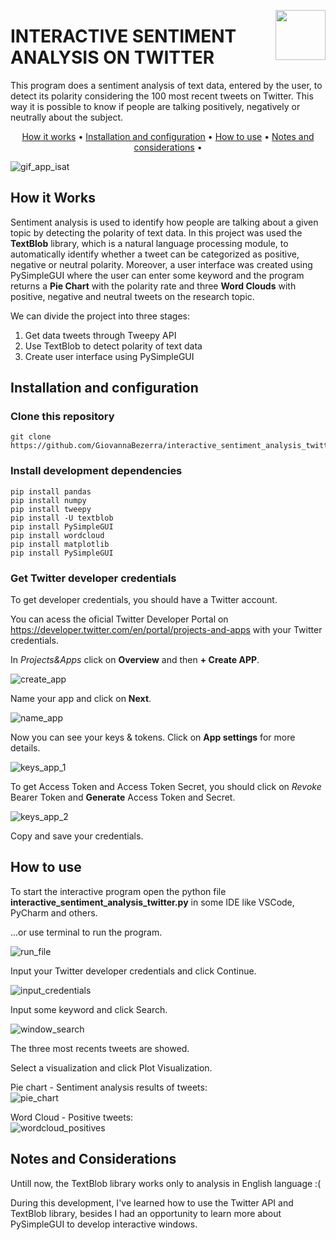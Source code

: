 <img src="https://user-images.githubusercontent.com/44107852/215857260-d6660a43-e731-484c-8645-0512c97776c9.png" align="right"
      width="80" height="80">
      
# INTERACTIVE SENTIMENT ANALYSIS ON TWITTER

This program does a sentiment analysis of text data, entered by the user, to detect its polarity considering the 100 most recent tweets on Twitter. This way it is possible to know if people are talking positively, negatively or neutrally about the subject.

<p align="center">
  <a href="#how-it-works">How it works</a> •
  <a href="#installation-and-configuration">Installation and configuration</a> •
  <a href="#how-to-use">How to use</a> •
  <a href="#notes-and-considerations">Notes and considerations</a> •
</p>

![gif_app_isat](https://user-images.githubusercontent.com/44107852/216171424-85d21322-4c28-452b-87f1-e3070122447e.gif)

## How it Works  

Sentiment analysis is used to identify how people are talking about a given topic by detecting the polarity of text data. In this project was used the **TextBlob** library, which is a natural language processing module, to automatically identify whether a tweet can be categorized as positive, negative or neutral polarity.
Moreover, a user interface was created using PySimpleGUI where the user can enter some keyword and the program returns a **Pie Chart** with the polarity rate and three **Word Clouds** with positive, negative and neutral tweets on the research topic.

We can divide the project into three stages:

1. Get data tweets through Tweepy API
2. Use TextBlob to detect polarity of text data
3. Create user interface using PySimpleGUI


## Installation and configuration 

### Clone this repository
```
git clone https://github.com/GiovannaBezerra/interactive_sentiment_analysis_twitter.git
```  
  
### Install development dependencies
```
pip install pandas  
pip install numpy  
pip install tweepy  
pip install -U textblob  
pip install PySimpleGUI  
pip install wordcloud  
pip install matplotlib
pip install PySimpleGUI
```  

### Get Twitter developer credentials

To get developer credentials, you should have a Twitter account.  
  
You can acess the oficial Twitter Developer Portal on https://developer.twitter.com/en/portal/projects-and-apps with your Twitter credentials.  

In *Projects&Apps* click on **Overview** and then **+ Create APP**.  

![create_app](https://user-images.githubusercontent.com/44107852/215882178-50244841-be70-447f-960d-da92b7390cc0.jpg)

Name your app and click on **Next**.  

![name_app](https://user-images.githubusercontent.com/44107852/215882487-d5f5623a-3cec-47ec-8a5f-9ab856c810e9.jpg)

Now you can see your keys & tokens. Click on **App settings** for more details.  

![keys_app_1](https://user-images.githubusercontent.com/44107852/215882674-bdf84722-61b8-4180-a5d4-670620e3714e.jpg)

To get Access Token and Access Token Secret, you should click on *Revoke* Bearer Token and **Generate** Access Token and Secret.  

![keys_app_2](https://user-images.githubusercontent.com/44107852/215882920-b9592e03-1cc5-473d-a5ff-dcfd9a249a3f.jpg)

Copy and save your credentials.  


## How to use

To start the interactive program open the python file **interactive_sentiment_analysis_twitter.py** in some IDE like VSCode, PyCharm and others.  

...or use terminal to run the program.  

![run_file](https://user-images.githubusercontent.com/44107852/215883432-40ab2c4c-7129-46c8-bf39-5f3dbe1da261.jpg)

Input your Twitter developer credentials and click Continue.  

![input_credentials](https://user-images.githubusercontent.com/44107852/215883476-e17b19fc-e35e-421e-adeb-7c3cc1132787.jpg)

Input some keyword and click Search.  

![window_search](https://user-images.githubusercontent.com/44107852/215883553-2d29cbaa-dbaa-473f-b2d5-76731cf0741f.jpg)

The three most recents tweets are showed.  

Select a visualization and click Plot Visualization.  

Pie chart - Sentiment analysis results of tweets:  
![pie_chart](https://user-images.githubusercontent.com/44107852/216157872-bb3f1ca0-754d-42e9-9307-4f184bf7518f.jpg)


Word Cloud - Positive tweets:  
![wordcloud_positives](https://user-images.githubusercontent.com/44107852/216157939-a693e962-e3d5-4224-b7c2-253bbcb48687.jpg)


## Notes and Considerations

Untill now, the TextBlob library works only to analysis in English language :(

During this development, I've learned how to use the Twitter API and TextBlob library, besides I had an opportunity to learn more about PySimpleGUI to develop interactive windows.
